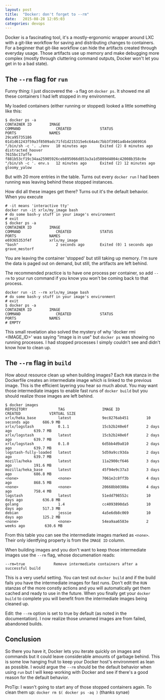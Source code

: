 ```yaml
---
layout: post
title:  "Docker: don't forget to --rm"
date:   2015-08-28 12:05:03
categories: devops
---
```


Docker is a fascinating tool, it's a mostly-ergonomic wrapper around LXC with a git-like workflow for saving and distributing changes to containers. For a beginner that git-like workflow can hide the artifacts created through everyday usage. Those artifacts use up memory and make debugging more complex (mostly through cluttering command outputs, Docker won't let you get in to a bad state).

The `--rm` flag for `run`
------

Funny thing: I just discovered the `-a` flag on `docker ps`. It showed me all these containers I had left stopped in my environment.

My loaded containers (either running or stopped) looked a little something like this:

    $ docker ps -a
    CONTAINER ID        IMAGE                                                              COMMAND                CREATED             STATUS                      PORTS               NAMES
    29ca95735186        01d1d61243f59a3f8509adc71fd1d215315e6c64a4c7bb3f3901a4b4e1669916   "/bin/sh -c '. ./env   10 minutes ago      Exited (2) 8 minutes ago                        distracted_hoover
    7615bc17affe        f881b53cf19c34aa25905926ceb895066d853a3a1d5809d4004c42008b358c0e   "/bin/sh -c '. env.s   12 minutes ago      Exited (2) 12 minutes ago                       gloomy_yalow

But with 20 more entries in the table. Turns out every `docker run` I had been running was leaving behind these stopped instances.

How did all these images get there? Turns out it's the default behavior. When you execute

    # -it means 'interactive tty'
    docker run -it xrlx/my_image bash
    # do some bash-y stuff in your image's environment
    # exit
    $ docker ps -a
    CONTAINER ID        IMAGE                                                              COMMAND                CREATED             STATUS                      PORTS               NAMES
    e69365353f4f        xrlx/my_image                                                      "bash"                 2 seconds ago       Exited (0) 1 seconds ago                        grave_mestorf

You are leaving the container 'stopped' but still taking up memory. I'm sure the data is paged out on demand, but still, the artifacts are left behind.

The recommended practice is to have one process per container, so add `--rm` to your run command if you know you won't be coming back to that process.

    docker run -it --rm xrlx/my_image bash
    # do some bash-y stuff in your image's environment
    # exit
    $ docker ps -a
    CONTAINER ID        IMAGE                                                              COMMAND                CREATED             STATUS                      PORTS               NAMES
    # EMPTY

This small revelation also solved the mystery of why 'docker rmi <IMAGE_ID>' was saying "image is in use" but `docker ps` was showing no running processes. I had stopped processes I simply couldn't see and didn't know how to clean up.

The `--rm` flag in `build`
-------

How about resource clean up when building images? Each `RUN` stanza in the Dockerfile creates an intermediate image which is linked to the previous image. This is the efficient layering you hear so much about. You may want those intermediate images to enable fast runs of `docker build` but you should realize those images are left behind.

    $ docker images
    REPOSITORY              TAG                 IMAGE ID            CREATED             VIRTUAL SIZE
    xrlx/heka_base          latest              9ec8276ab451        10 seconds ago      686.9 MB
    xrlx/logstash           0.1.1               15cb2b240e6f        2 days ago          639.7 MB
    xrlx/logstash           latest              15cb2b240e6f        2 days ago          639.7 MB
    xrlx/logstash           0.1.0               6d5bb4d9a810        2 days ago          639.7 MB
    logstash-fully-loaded   latest              5d59a9cc93da        2 days ago          639.7 MB
    mozilla/heka            latest              11a2900cf646        3 days ago          191.6 MB
    mozilla/heka_base       latest              45f94e9c37a3        3 days ago          686.8 MB
    <none>                  <none>              7061e2c8ff3b        4 days ago          868.5 MB
    <none>                  <none>              20668bb0380a        4 days ago          758.4 MB
    logstash                latest              51edd798552c        10 days ago         636.8 MB
    golang                  1.4                 cc4093890da5        10 days ago         517.3 MB
    debian                  jessie              4a5e6db8c069        10 days ago         125.2 MB
    <none>                  <none>              54ea9aa6583e        2 weeks ago         630.6 MB

From this table you can see the intermediate images marked as `<none>`. Their only identfying property is from the `IMAGE ID` column.

When building images and you don't want to keep those intermediate images use the `--rm` flag, whose documenation reads:

    --rm=true             Remove intermediate containers after a successful build

This is a very useful setting. You can test out `docker build` and if the build fails you have the intermediate images for fast runs. Don't edit the `RUN` stanzas of the more constly actions and you will automatically get them cached and ready to use in the future. When you finally get your `docker build` to complete you will benefit from the intermediate images being cleaned up.

Edit: the `--rm` option is set to true by default (as noted in the documentation). I now realize those unnamed images are from failed, abandoned builds.

Conclusion
-----

So there you have it, Docker lets you iterate quickly on images and commands but it could leave considerable amounts of garbage behind. This is some low hanging fruit to keep your Docker host's environment as lean as possible. I would argue the `--rm` should be the default behavior when using `run` but I will keep working with Docker and see if there's a good reason for the default behavior.

ProTip: I wasn't going to start any of those stopped containers again. To clean them up: `docker rm $( docker ps -aq )` (thanks synae)

